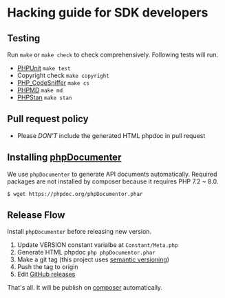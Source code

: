 Hacking guide for SDK developers
==

Testing
--

Run `make` or `make check` to check comprehensively. Following tests will run.

- [PHPUnit](https://github.com/sebastianbergmann/phpunit) `make test`
- Copyright check `make copyright`
- [PHP_CodeSniffer](https://github.com/squizlabs/PHP_CodeSniffer) `make cs`
- [PHPMD](https://phpmd.org/) `make md`
- [PHPStan](https://phpstan.org/) `make stan`

Pull request policy
--

- Please *DON'T* include the generated HTML phpdoc in pull request

Installing [phpDocumenter](https://docs.phpdoc.org/)
--

We use `phpDocumenter` to generate API documents automatically. Required packages are not installed by composer because it requires PHP 7.2 ~ 8.0.

```
$ wget https://phpdoc.org/phpDocumentor.phar
```

Release Flow
--

Install `phpDocumenter` before releasing new version.

1. Update VERSION constant varialbe at `Constant/Meta.php`
1. Generate HTML phpdoc `php phpDocumentor.phar`
1. Make a git tag (this project uses [semantic versioning](http://semver.org/))
1. Push the tag to origin
1. Edit [GitHub releases](https://github.com/line/line-bot-sdk-php/releases)

That's all. It will be publish on [composer](https://packagist.org/packages/linecorp/line-bot-sdk) automatically.
